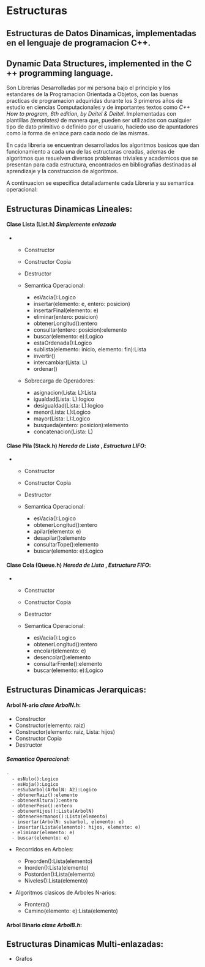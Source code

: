 # Estructuras


## Estructuras de Datos Dinamicas, implementadas en el lenguaje de programacion C++.

## Dynamic Data Structures, implemented in the C ++ programming language.

Son Librerias Desarrolladas por mi persona bajo el principio y los estandares de la Programacion Orientada a Objetos, con las buenas practicas de programacion adquiridas durante los 3 primeros años de estudio en ciencias Computacionales y de importantes textos como *C++ How to program, 6th edition, by Deitel & Deitel*. Implementadas con plantillas *(templates)* de manera que, pueden ser utilizadas con cualquier tipo de dato primitivo o definido por el usuario, haciedo uso de apuntadores como la forma de enlace para cada nodo de las mismas.

En cada libreria se encuentran desarrollados los algoritmos basicos que dan funcionamiento a cada una de las estructuras creadas, ademas de algoritmos que resuelven diversos problemas triviales y academicos que se presentan para cada estructura, encontrados en bibliografias destinadas al aprendizaje y la construccion de algoritmos.

A continuacion se especifica detalladamente cada Libreria y su semantica operacional:

## Estructuras Dinamicas Lineales:

#### Clase Lista (List.h) *Simplemente enlazada*
 - 
      - Constructor
      - Constructor Copia
      - Destructor
      
      - Semantica Operacional:
          - esVacia():Logico
          - insertar(elemento: e, entero: posicion)
          - insertarFinal(elemento: e)
          - eliminar(entero: posicion)
          - obtenerLongitud():entero
          - consultar(entero: posicion):elemento
          - buscar(elemento: e):Logico
          - estaOrdenada():Logico
          - sublista(elemento: inicio, elemento: fin):Lista
          - invertir()
          - intercambiar(Lista: L)
          - ordenar()
         
      - Sobrecarga de Operadores:
            
          - asignacion(Lista: L):Lista
          - igualdad(Lista: L):logico
          - desigualdad(Lista: L):logico
          - menor(Lista: L):Logico
          - mayor(Lista: L):Logico
          - busqueda(entero: posicion):elemento
          - concatenacion(Lista: L)
                
          
#### Clase Pila (Stack.h) *Hereda de Lista* , *Estructura LIFO*:
 -
      - Constructor
      - Constructor Copia
      - Destructor
      
      - Semantica Operacional:
          - esVacia():Logico
          - obtenerLongitud():entero
          - apilar(elemento: e)
          - desapilar():elemento
          - consultarTope():elemento
          - buscar(elemento: e):Logico



#### Clase Cola (Queue.h) *Hereda de Lista* , *Estructura FIFO*:
 -
      - Constructor
      - Constructor Copia
      - Destructor
      
      - Semantica Operacional:
          - esVacia():Logico
          - obtenerLongitud():entero
          - encolar(elemento: e)
          - desencolar():elemento
          - consultarFrente():elemento
          - buscar(elemento: e):Logico
  
 
  
## Estructuras Dinamicas Jerarquicas:


#### Arbol N-ario *clase ArbolN.h*:
   - Constructor
   - Constructor(elemento: raiz)
   - Constructor(elemento: raiz, Lista: hijos)
   - Constructor Copia
   - Destructor
      
   ##### Semantica Operacional:
    - 
      - esNulo():Logico
      - esHoja():Logico
      - esSubarbol(ArbolN: A2):Logico
      - obtenerRaiz():elemento
      - obtenerAltura():entero
      - obtenerPeso():entero
      - obtenerHijos():Lista(ArbolN)
      - obtenerHermanos():Lista(elemento)
      - insertar(ArbolN: subarbol, elemento: e)
      - insertar(Lista(elemento): hijos, elemento: e)
      - eliminar(elemento: e)
      - buscar(elemento: e)
         
   - Recorridos en Arboles:
    
     - Preorden():Lista(elemento)
     - Inorden():Lista(elemento)
     - Postorden():Lista(elemento)
     - Niveles():Lista(elemento)
                
   - Algoritmos clasicos de Arboles N-arios: 
    
     - Frontera()
     - Camino(elemento: e):Lista(elemento)
          
          
#### Arbol Binario *clase ArbolB.h*:
   
      
   
   
 
  
## Estructuras Dinamicas Multi-enlazadas:

  - Grafos
